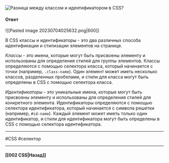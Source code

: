 ![Разница между классом и идентификатором в CSS?](https://youtu.be/CjdCxxqObaM?t=264)

#### Ответ

![[Pasted image 20230704025632.png|600]]

В CSS классы и идентификаторы - это два различных способа идентификации и стилизации элементов на странице.

*Классы* - это имена, которые могут быть присвоены элементу и использованы для определения стилей для группы элементов. Классы определяются с помощью селектора класса, который начинается с точки (например, `.class-name`). Один элемент может иметь несколько классов, разделенных пробелами, и стили для класса могут быть определены в CSS с помощью селектора класса.

*Идентификаторы* - это уникальные имена, которые могут быть присвоены элементу и использованы для определения стилей для конкретного элемента. Идентификаторы определяются с помощью селектора идентификатора, который начинается с символа решетки (например, `#id-name`). Каждый элемент может иметь только один идентификатор, и стили для идентификатора могут быть определены в CSS с помощью селектора идентификатора.

___
#CSS #селектор 

___

#### [[002 CSS|Назад]]